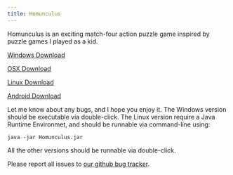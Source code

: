 ```yaml
---
title: Homunculus
---
```



Homunculus is an exciting match-four action puzzle game inspired by puzzle
games I played as a kid.

[Windows Download](http://www.doomcrow.com/games/homunculus/windows/Homunculus.exe)
  
[OSX Download](http://www.doomcrow.com/games/homunculus/osx/Homunculus.zip)
  
[Linux Download](http://www.doomcrow.com/games/homunculus/linux/Homunculus.jar)   

[Android Download](https://play.google.com/store/apps/details?id=com.jamiltron.homunculus)
  
Let me know about any bugs, and I hope you enjoy it. The Windows version should
be executable via double-click. The Linux version require a Java Runtime Environmet, and should be runnable via command-line using:

``java -jar Homunculus.jar``

All the other versions should be runnable via double-click.

Please report all issues to [our github bug tracker](https://github.com/jamiltron/homunculus-issues/issues).